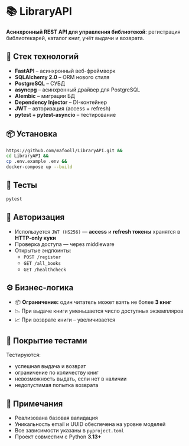 # 📚 LibraryAPI

**Асинхронный REST API для управления библиотекой**: регистрация библиотекарей, каталог книг, учёт выдачи и возврата.

## 🚀 Стек технологий

- **FastAPI** – асинхронный веб-фреймворк
- **SQLAlchemy 2.0** – ORM нового стиля
- **PostgreSQL** – СУБД
- **asyncpg** – асинхронный драйвер для PostgreSQL
- **Alembic** – миграции БД
- **Dependency Injector** – DI-контейнер
- **JWT** – авторизация (access + refresh)
- **pytest + pytest-asyncio** – тестирование

## 📦 Установка

```bash
https://github.com/mafooll/LibraryAPI.git &&
cd LibraryAPI &&
cp .env.example .env &&
docker-compose up --build
```

## 🧪 Тесты

```bash
pytest
```

## 🔐 Авторизация

- Используется `JWT (HS256)` — **access** и **refresh токены** хранятся в **HTTP-only куки**
- Проверка доступа — через middleware
- Открытые эндпоинты:  
  - `POST /register`  
  - `GET /all_books`  
  - `GET /healthcheck`

## ⚙️ Бизнес-логика

- 📦 **Ограничение:** один читатель может взять не более **3 книг**
- 📉 При выдаче книги уменьшается число доступных экземпляров
- 📈 При возврате книги – увеличивается


## 🧪 Покрытие тестами

Тестируются:
- успешная выдача и возврат
- ограничение по количеству книг
- невозможность выдать, если нет в наличии
- недопустимая попытка возврата

## 📝 Примечания

- Реализована базовая валидация
- Уникальность email и UUID обеспечена на уровне моделей
- Все зависимости указаны в `pyproject.toml`
- Проект совместим с Python **3.13+**
